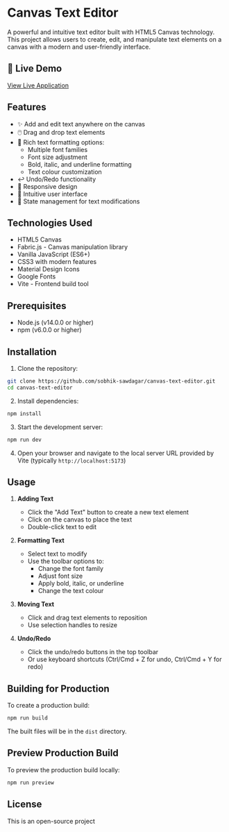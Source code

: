# Canvas Text Editor

A powerful and intuitive text editor built with HTML5 Canvas technology. This project allows users to create, edit, and manipulate text elements on a canvas with a modern and user-friendly interface.

## 🌟 Live Demo

[View Live Application](https://canvas-text-editor-beta.vercel.app/)

## Features

- ✨ Add and edit text anywhere on the canvas
- 🖱️ Drag and drop text elements
- 🎨 Rich text formatting options:
  - Multiple font families
  - Font size adjustment
  - Bold, italic, and underline formatting
  - Text colour customization
- ↩️ Undo/Redo functionality
- 📱 Responsive design
- 🎯 Intuitive user interface
- 💾 State management for text modifications

## Technologies Used

- HTML5 Canvas
- Fabric.js - Canvas manipulation library
- Vanilla JavaScript (ES6+)
- CSS3 with modern features
- Material Design Icons
- Google Fonts
- Vite - Frontend build tool

## Prerequisites

- Node.js (v14.0.0 or higher)
- npm (v6.0.0 or higher)

## Installation

1. Clone the repository:
```bash
git clone https://github.com/sobhik-sawdagar/canvas-text-editor.git
cd canvas-text-editor
```

2. Install dependencies:
```bash
npm install
```

3. Start the development server:
```bash
npm run dev
```

4. Open your browser and navigate to the local server URL provided by Vite (typically `http://localhost:5173`)


## Usage

1. **Adding Text**
   - Click the "Add Text" button to create a new text element
   - Click on the canvas to place the text
   - Double-click text to edit

2. **Formatting Text**
   - Select text to modify
   - Use the toolbar options to:
     - Change the font family
     - Adjust font size
     - Apply bold, italic, or underline
     - Change the text colour

3. **Moving Text**
   - Click and drag text elements to reposition
   - Use selection handles to resize

4. **Undo/Redo**
   - Click the undo/redo buttons in the top toolbar
   - Or use keyboard shortcuts (Ctrl/Cmd + Z for undo, Ctrl/Cmd + Y for redo)

## Building for Production

To create a production build:

```bash
npm run build
```

The built files will be in the `dist` directory.

## Preview Production Build

To preview the production build locally:

```bash
npm run preview
```

## License

This is an open-source project
